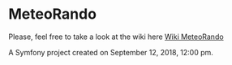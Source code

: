 MeteoRando
==========

Please, feel free to take a look at the wiki here [Wiki MeteoRando](#https://erwanleria-amu.github.io/test_tmp/docs/index.html)

A Symfony project created on September 12, 2018, 12:00 pm.
